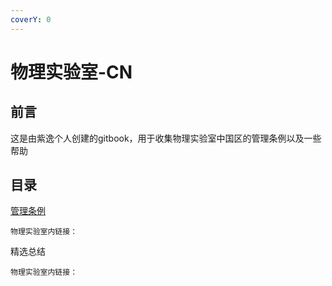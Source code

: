 ```yaml
---
coverY: 0
---
```


# 物理实验室-CN

## 前言

这是由紫逸个人创建的gitbook，用于收集物理实验室中国区的管理条例以及一些帮助

## 目录

[管理条例](broken-reference)

`物理实验室内链接：`



精选总结

`物理实验室内链接：`

